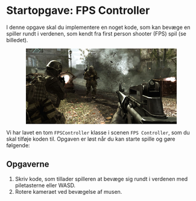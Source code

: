 # Startopgave: FPS Controller
I denne opgave skal du implementere en noget kode, som kan bevæge en spiller rundt i verdenen, som kendt fra first person shooter (FPS) spil (se billedet).

<img src="images/first_person.jpg" style="width: 400px; margin: auto; display: block;">

 Vi har lavet en tom `FPSController` klasse i scenen `FPS Controller`, som du skal tilføje koden til. Opgaven er løst når du kan starte spille og gøre følgende:

## Opgaverne
1) Skriv kode, som tillader spilleren at bevæge sig rundt i verdenen med piletasterne eller WASD.
2) Rotere kameraet ved bevægelse af musen.